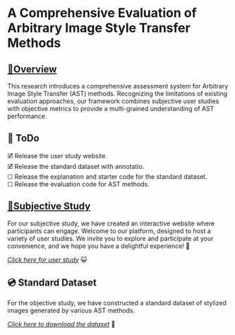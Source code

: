 # A Comprehensive Evaluation of Arbitrary Image Style Transfer Methods

## [🚀Overview](#🚀overview)
This research introduces a comprehensive assessment system for Arbitrary Image Style Transfer (AST) methods. Recognizing the limitations of existing evaluation approaches, our framework combines subjective user studies with objective metrics to provide a multi-grained understanding of AST performance.

## 🏁 ToDo
🗹 Release the user study website.<br>
🗹 Release the standard dataset with annotatio.<br>
☐ Release the explanation and starter code for the standard dataset.<br>
☐ Release the evaluation code for AST methods.<br>

## [📲Subjective Study](#📲Subjective-Study)
For our subjective study, we have created an interactive website where participants can engage. Welcome to our platform, designed to host a variety of user studies. We invite you to explore and participate at your convenience, and we hope you have a delightful experience! 🐶

*[Click here for user study](http://ivc.ia.ac.cn/)* 😺

## 💿 Standard Dataset
For the objective study, we have constructed a standard dataset of stylized images generated by various AST methods.

*[Click here to download the dataset]()* 🐳
